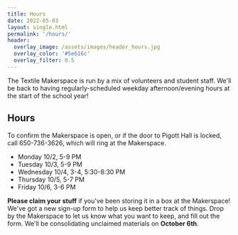 ```yaml
---
title: Hours
date: 2022-05-03
layout: single.html
permalink: '/hours/'
header:
  overlay_image: /assets/images/header_hours.jpg
  overlay_color: '#5e616c'
  overlay_filter: 0.5
---
```


The Textile Makerspace is run by a mix of volunteers and student staff. We'll be back to having regularly-scheduled weekday afternoon/evening hours at the start of the school year!

## Hours

To confirm the Makerspace is open, or if the door to Pigott Hall is locked, call 650-736-3626, which will ring at the Makerspace.

- Monday 10/2, 5-9 PM
- Tuesday 10/3, 5-9 PM
- Wednesday 10/4, 3-4, 5:30-8:30 PM
- Thursday 10/5, 5-7 PM
- Friday 10/6, 3-6 PM

**Please claim your stuff** if you've been storing it in a box at the Makerspace! We've got a new sign-up form to help us keep better track of things. Drop by the Makerspace to let us know what you want to keep, and fill out the form. We'll be consolidating unclaimed materials on **October 6th**.

